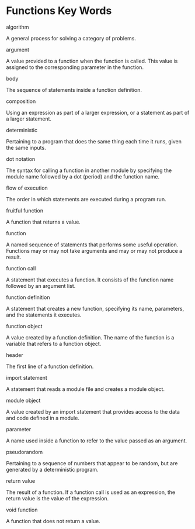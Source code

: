 # Functions Key Words

algorithm

A general process for solving a category of problems.

argument

A value provided to a function when the function is called. This value is assigned to the corresponding parameter in the function.

body

The sequence of statements inside a function definition.

composition

Using an expression as part of a larger expression, or a statement as part of a larger statement.

deterministic

Pertaining to a program that does the same thing each time it runs, given the same inputs.

dot notation

The syntax for calling a function in another module by specifying the module name followed by a dot \(period\) and the function name.

flow of execution

The order in which statements are executed during a program run.

fruitful function

A function that returns a value.

function

A named sequence of statements that performs some useful operation. Functions may or may not take arguments and may or may not produce a result.

function call

A statement that executes a function. It consists of the function name followed by an argument list.

function definition

A statement that creates a new function, specifying its name, parameters, and the statements it executes.

function object

A value created by a function definition. The name of the function is a variable that refers to a function object.

header

The first line of a function definition.

import statement

A statement that reads a module file and creates a module object.

module object

A value created by an import statement that provides access to the data and code defined in a module.

parameter

A name used inside a function to refer to the value passed as an argument.

pseudorandom

Pertaining to a sequence of numbers that appear to be random, but are generated by a deterministic program.

return value

The result of a function. If a function call is used as an expression, the return value is the value of the expression.

void function

A function that does not return a value.

